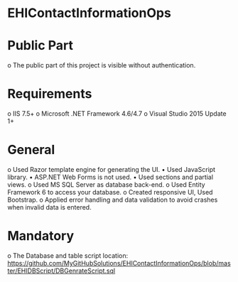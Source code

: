 # EHIContactInformationOps

# Public Part
  o	The public part of this project is visible without authentication.

# Requirements
  o	IIS 7.5+
  o	Microsoft .NET Framework 4.6/4.7
  o	Visual Studio 2015 Update 1+

# General
  o	Used Razor template engine for generating the UI.
    •	Used JavaScript library.
    •	ASP.NET Web Forms is not used.
    •	Used sections and partial views.
  o	Used MS SQL Server as database back-end.
  o	Used Entity Framework 6 to access your database.
  o	Created responsive UI, Used Bootstrap.
  o	Applied error handling and data validation to avoid crashes when invalid data is entered.

# Mandatory
  o	The Database and table script location: https://github.com/MyGitHubSolutions/EHIContactInformationOps/blob/master/EHIDBScript/DBGenrateScript.sql
